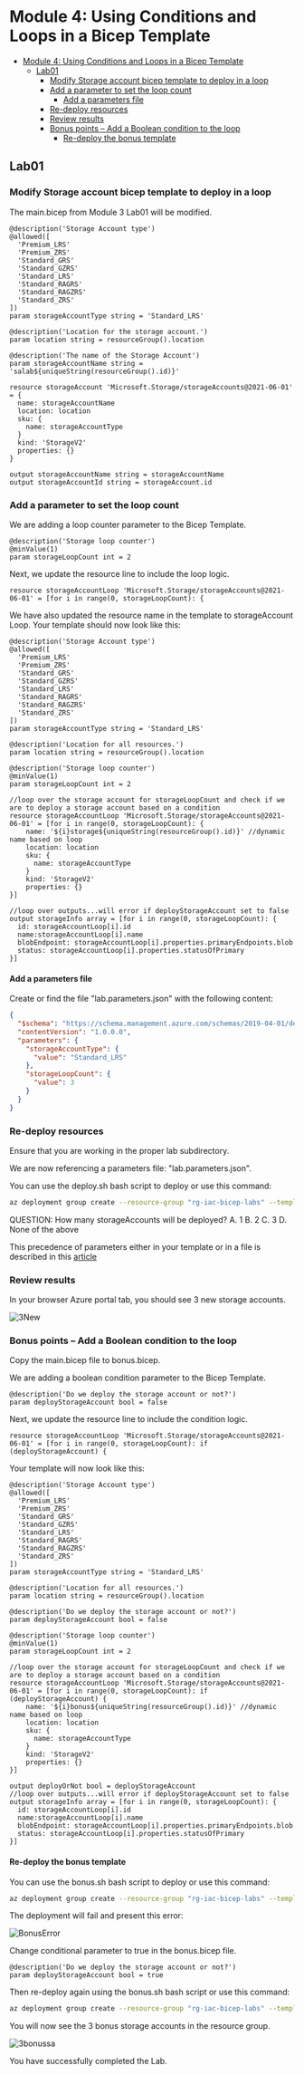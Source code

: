 # Module 4: Using Conditions and Loops in a Bicep Template

- [Module 4: Using Conditions and Loops in a Bicep Template](#module-4-using-conditions-and-loops-in-a-bicep-template)
  - [Lab01](#lab01)
    - [Modify Storage account bicep template to deploy in a loop](#modify-storage-account-bicep-template-to-deploy-in-a-loop)
    - [Add a parameter to set the loop count](#add-a-parameter-to-set-the-loop-count)
      - [Add a parameters file](#add-a-parameters-file)
    - [Re-deploy resources](#re-deploy-resources)
    - [Review results](#review-results)
    - [Bonus points – Add a Boolean condition to the loop](#bonus-points--add-a-boolean-condition-to-the-loop)
      - [Re-deploy the bonus template](#re-deploy-the-bonus-template)

## Lab01

### Modify Storage account bicep template to deploy in a loop

The main.bicep from Module 3 Lab01 will be modified.

```bicep
@description('Storage Account type')
@allowed([
  'Premium_LRS'
  'Premium_ZRS'
  'Standard_GRS'
  'Standard_GZRS'
  'Standard_LRS'
  'Standard_RAGRS'
  'Standard_RAGZRS'
  'Standard_ZRS'
])
param storageAccountType string = 'Standard_LRS'

@description('Location for the storage account.')
param location string = resourceGroup().location

@description('The name of the Storage Account')
param storageAccountName string = 'salab${uniqueString(resourceGroup().id)}'

resource storageAccount 'Microsoft.Storage/storageAccounts@2021-06-01' = {
  name: storageAccountName
  location: location
  sku: {
    name: storageAccountType
  }
  kind: 'StorageV2'
  properties: {}
}

output storageAccountName string = storageAccountName
output storageAccountId string = storageAccount.id
```

### Add a parameter to set the loop count

We are adding a loop counter parameter to the Bicep Template.

```bicep
@description('Storage loop counter')
@minValue(1)
param storageLoopCount int = 2
```

Next, we update the resource line to include the loop logic.

```bicep
resource storageAccountLoop 'Microsoft.Storage/storageAccounts@2021-06-01' = [for i in range(0, storageLoopCount): {
```

We have also updated the resource name in the template to storageAccount Loop.  Your template should now look like this:

```bicep
@description('Storage Account type')
@allowed([
  'Premium_LRS'
  'Premium_ZRS'
  'Standard_GRS'
  'Standard_GZRS'
  'Standard_LRS'
  'Standard_RAGRS'
  'Standard_RAGZRS'
  'Standard_ZRS'
])
param storageAccountType string = 'Standard_LRS'

@description('Location for all resources.')
param location string = resourceGroup().location

@description('Storage loop counter')
@minValue(1)
param storageLoopCount int = 2

//loop over the storage account for storageLoopCount and check if we are to deploy a storage account based on a condition
resource storageAccountLoop 'Microsoft.Storage/storageAccounts@2021-06-01' = [for i in range(0, storageLoopCount): {
    name: '${i}storage${uniqueString(resourceGroup().id)}' //dynamic name based on loop
    location: location
    sku: {
      name: storageAccountType
    }
    kind: 'StorageV2'
    properties: {}
}]

//loop over outputs...will error if deployStorageAccount set to false
output storageInfo array = [for i in range(0, storageLoopCount): {
  id: storageAccountLoop[i].id
  name:storageAccountLoop[i].name
  blobEndpoint: storageAccountLoop[i].properties.primaryEndpoints.blob
  status: storageAccountLoop[i].properties.statusOfPrimary
}]
```

#### Add a parameters file

Create or find the file "lab.parameters.json" with the following content:

```json
{
  "$schema": "https://schema.management.azure.com/schemas/2019-04-01/deploymentParameters.json#",
  "contentVersion": "1.0.0.0",
  "parameters": {
    "storageAccountType": {
      "value": "Standard_LRS"
    },
    "storageLoopCount": {
      "value": 3
    }
  }
}
```

### Re-deploy resources

Ensure that you are working in the proper lab subdirectory.

We are now referencing a parameters file: "lab.parameters.json".

You can use the deploy.sh bash script to deploy or use this command:

```bash
az deployment group create --resource-group "rg-iac-bicep-labs" --template-file "main.bicep" --parameters "lab.parameters.json"
```

QUESTION: How many storageAccounts will be deployed?
    A. 1
    B. 2
    C. 3
    D. None of the above

This precedence of parameters either in your template or in a file is described in this [article](https://learn.microsoft.com/en-us/azure/azure-resource-manager/bicep/parameter-files#parameter-name-conflicts)

### Review results

In your browser Azure portal tab, you should see 3 new storage accounts.

![3New](../../../../images/saloopresults.png)

### Bonus points – Add a Boolean condition to the loop

Copy the main.bicep file to bonus.bicep.

We are adding a boolean condition parameter to the Bicep Template.

```bicep
@description('Do we deploy the storage account or not?')
param deployStorageAccount bool = false
```

Next, we update the resource line to include the condition logic.

```bicep
resource storageAccountLoop 'Microsoft.Storage/storageAccounts@2021-06-01' = [for i in range(0, storageLoopCount): if (deployStorageAccount) {
```

Your template will now look like this:

```bicep
@description('Storage Account type')
@allowed([
  'Premium_LRS'
  'Premium_ZRS'
  'Standard_GRS'
  'Standard_GZRS'
  'Standard_LRS'
  'Standard_RAGRS'
  'Standard_RAGZRS'
  'Standard_ZRS'
])
param storageAccountType string = 'Standard_LRS'

@description('Location for all resources.')
param location string = resourceGroup().location

@description('Do we deploy the storage account or not?')
param deployStorageAccount bool = false

@description('Storage loop counter')
@minValue(1)
param storageLoopCount int = 2

//loop over the storage account for storageLoopCount and check if we are to deploy a storage account based on a condition
resource storageAccountLoop 'Microsoft.Storage/storageAccounts@2021-06-01' = [for i in range(0, storageLoopCount): if (deployStorageAccount) {
    name: '${i}bonus${uniqueString(resourceGroup().id)}' //dynamic name based on loop
    location: location
    sku: {
      name: storageAccountType
    }
    kind: 'StorageV2'
    properties: {}
}]

output deployOrNot bool = deployStorageAccount
//loop over outputs...will error if deployStorageAccount set to false
output storageInfo array = [for i in range(0, storageLoopCount): {
  id: storageAccountLoop[i].id
  name:storageAccountLoop[i].name
  blobEndpoint: storageAccountLoop[i].properties.primaryEndpoints.blob
  status: storageAccountLoop[i].properties.statusOfPrimary
}]
```

#### Re-deploy the bonus template

You can use the bonus.sh bash script to deploy or use this command:

```bash
az deployment group create --resource-group "rg-iac-bicep-labs" --template-file "bonus.bicep" --parameters "lab.parameters.json"
```

The deployment will fail and present this error:

![BonusError](../../../../images/bonusfail.png)

Change conditional parameter to true in the bonus.bicep file.

```bicep
@description('Do we deploy the storage account or not?')
param deployStorageAccount bool = true
```

Then re-deploy again using the bonus.sh bash script or use this command:

```bash
az deployment group create --resource-group "rg-iac-bicep-labs" --template-file "bonus.bicep" --parameters "lab.parameters.json"
```

You will now see the 3 bonus storage accounts in the resource group.

![3bonussa](../../../../images/3bonussa.png)

You have successfully completed the Lab.
